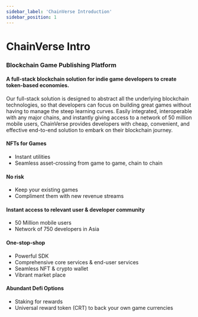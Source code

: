 ```yaml
---
sidebar_label: 'ChainVerse Introduction'
sidebar_position: 1
---
```


# ChainVerse Intro

### Blockchain Game Publishing Platform
#### A full-stack blockchain solution for indie game developers to create token-based economies.

Our full-stack solution is designed to abstract all the underlying blockchain technologies, so that developers can focus on building great games without having to manage the steep learning curves. Easily integrated, interoperable with any major chains, and instantly giving access to a network of 50 million mobile users, ChainVerse provides developers with cheap, convenient, and effective end-to-end solution to embark on their blockchain journey.

#### NFTs for Games
- Instant utilities
- Seamless asset-crossing from game to game, chain to chain
#### No risk
- Keep your existing games
- Compliment them with new revenue streams
#### Instant access to relevant user & developer community
- 50 Million mobile users
- Network of 750 developers in Asia
#### One-stop-shop
- Powerful SDK
- Comprehensive core services & end-user services
- Seamless NFT & crypto wallet
- Vibrant market place

#### Abundant Defi Options
- Staking for rewards
- Universal reward token (CRT) to back your own game currencies
